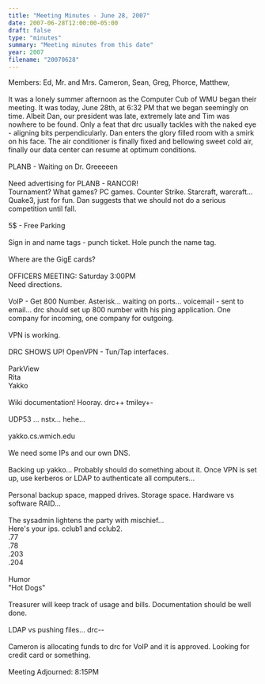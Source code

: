 ```yaml
---
title: "Meeting Minutes - June 28, 2007"
date: 2007-06-28T12:00:00-05:00
draft: false
type: "minutes"
summary: "Meeting minutes from this date"
year: 2007
filename: "20070628"
---
```


Members: Ed, Mr. and Mrs. Cameron, Sean, Greg, Phorce, Matthew, <br />
<br />
It was a lonely summer afternoon as the Computer Cub of WMU began their meeting.  It was today, June 28th, at 6:32 PM that we began seemingly on time.  Albeit Dan, our president was late, extremely late and Tim was nowhere to be found.  Only a feat that drc usually tackles with the naked eye - aligning bits perpendicularly.  Dan enters the glory filled room with a smirk on his face.  The air conditioner is finally fixed and bellowing sweet cold air, finally our data center can resume at optimum conditions.  <br />
<br />
PLANB - Waiting on Dr. Greeeeen<br />
<br />
Need advertising for PLANB - RANCOR!<br />
Tournament?  What games? PC games.  Counter Strike.  Starcraft, warcraft... Quake3, just for fun.  Dan suggests that we should not do a serious competition until fall.  <br />
<br />
5$ - Free Parking<br />
<br />
Sign in and name tags - punch ticket.  Hole punch the name tag.  <br />
<br />
Where are the GigE cards?  <br />
<br />
OFFICERS MEETING: Saturday 3:00PM <br />
Need directions.  <br />
<br />
VoIP - Get 800 Number.  Asterisk... waiting on ports... voicemail - sent to email... drc should set up 800 number with his ping application.  One company for incoming, one company for outgoing.  <br />
  <br />
VPN is working. <br />
<br />
DRC SHOWS UP! OpenVPN - Tun/Tap interfaces.  <br />
<br />
ParkView<br />
Rita<br />
Yakko<br />
<br />
Wiki documentation! Hooray.  drc++ tmiley+-<br />
<br />
UDP53 ... nstx... hehe...<br />
<br />
yakko.cs.wmich.edu<br />
<br />
We need some IPs and our own DNS.  <br />
<br />
Backing up yakko... Probably should do something about it.  Once VPN is set up, use kerberos or LDAP to authenticate all computers... <br />
<br />
Personal backup space, mapped drives.  Storage space.  Hardware vs software RAID... <br />
<br />
The sysadmin lightens the party with mischief... <br />
Here's your ips.  cclub1 and cclub2.  <br />
.77<br />
.78<br />
.203<br />
.204<br />
  <br />
Humor<br />
"Hot Dogs"<br />
<br />
Treasurer will keep track of usage and bills.  Documentation should be well done.  <br />
<br />
LDAP vs pushing files... drc--<br />
<br />
Cameron is allocating funds to drc for VoIP and it is approved.  Looking for credit card or something.  <br />
<br />
Meeting Adjourned: 8:15PM<br />
<br />
  <br />
<br />
<br />
